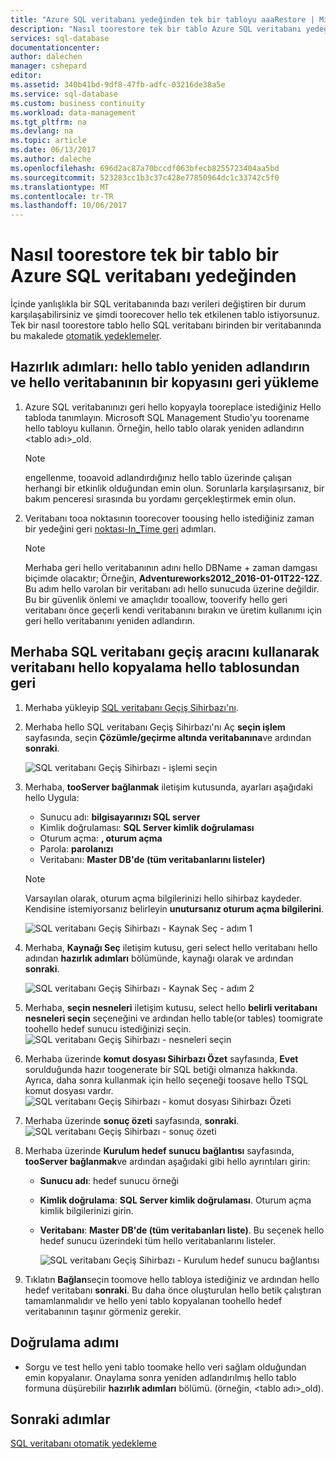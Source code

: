 ```yaml
---
title: "Azure SQL veritabanı yedeğinden tek bir tabloyu aaaRestore | Microsoft Docs"
description: "Nasıl toorestore tek bir tablo Azure SQL veritabanı yedeğinden öğrenin."
services: sql-database
documentationcenter: 
author: dalechen
manager: cshepard
editor: 
ms.assetid: 340b41bd-9df8-47fb-adfc-03216de38a5e
ms.service: sql-database
ms.custom: business continuity
ms.workload: data-management
ms.tgt_pltfrm: na
ms.devlang: na
ms.topic: article
ms.date: 06/13/2017
ms.author: daleche
ms.openlocfilehash: 696d2ac87a70bccdf063bfecb8255723404aa5bd
ms.sourcegitcommit: 523283cc1b3c37c428e77850964dc1c33742c5f0
ms.translationtype: MT
ms.contentlocale: tr-TR
ms.lasthandoff: 10/06/2017
---
```

# <a name="how-toorestore-a-single-table-from-an-azure-sql-database-backup"></a>Nasıl toorestore tek bir tablo bir Azure SQL veritabanı yedeğinden
İçinde yanlışlıkla bir SQL veritabanında bazı verileri değiştiren bir durum karşılaşabilirsiniz ve şimdi toorecover hello tek etkilenen tablo istiyorsunuz. Tek bir nasıl toorestore tablo hello SQL veritabanı birinden bir veritabanında bu makalede [otomatik yedeklemeler](sql-database-automated-backups.md).

## <a name="preparation-steps-rename-hello-table-and-restore-a-copy-of-hello-database"></a>Hazırlık adımları: hello tablo yeniden adlandırın ve hello veritabanının bir kopyasını geri yükleme
1. Azure SQL veritabanınızı geri hello kopyayla tooreplace istediğiniz Hello tabloda tanımlayın. Microsoft SQL Management Studio'yu toorename hello tabloyu kullanın. Örneğin, hello tablo olarak yeniden adlandırın &lt;tablo adı&gt;_old.
   
   > [!NOTE]
   > engellenme, tooavoid adlandırdığınız hello tablo üzerinde çalışan herhangi bir etkinlik olduğundan emin olun. Sorunlarla karşılaşırsanız, bir bakım penceresi sırasında bu yordamı gerçekleştirmek emin olun.
   >

2. Veritabanı tooa noktasının toorecover toousing hello istediğiniz zaman bir yedeğini geri [noktası-In_Time geri](sql-database-recovery-using-backups.md#point-in-time-restore) adımları.
   
   > [!NOTE]
   > Merhaba geri hello veritabanının adını hello DBName + zaman damgası biçimde olacaktır; Örneğin, **Adventureworks2012_2016-01-01T22-12Z**. Bu adım hello varolan bir veritabanı adı hello sunucuda üzerine değildir. Bu bir güvenlik önlemi ve amaçlıdır tooallow, tooverify hello geri veritabanı önce geçerli kendi veritabanını bırakın ve üretim kullanımı için geri hello veritabanını yeniden adlandırın.
   
## <a name="copying-hello-table-from-hello-restored-database-by-using-hello-sql-database-migration-tool"></a>Merhaba SQL veritabanı geçiş aracını kullanarak veritabanı hello kopyalama hello tablosundan geri

1. Merhaba yükleyip [SQL veritabanı Geçiş Sihirbazı'nı](https://sqlazuremw.codeplex.com).
2. Merhaba hello SQL veritabanı Geçiş Sihirbazı'nı Aç **seçin işlem** sayfasında, seçin **Çözümle/geçirme altında veritabanına**ve ardından **sonraki**.

   ![SQL veritabanı Geçiş Sihirbazı - işlemi seçin](./media/sql-database-cloud-migrate-restore-single-table-azure-backup/1.png)

3. Merhaba, **tooServer bağlanmak** iletişim kutusunda, ayarları aşağıdaki hello Uygula:

   * Sunucu adı: **bilgisayarınızı SQL server**
   * Kimlik doğrulaması: **SQL Server kimlik doğrulaması**
   * Oturum açma: **, oturum açma**
   * Parola: **parolanızı**
   * Veritabanı: **Master DB'de (tüm veritabanlarını listeler)**
   
   > [!NOTE]
   > Varsayılan olarak, oturum açma bilgilerinizi hello sihirbaz kaydeder. Kendisine istemiyorsanız belirleyin **unutursanız oturum açma bilgilerini**.
   >
   
     ![SQL veritabanı Geçiş Sihirbazı - Kaynak Seç - adım 1](./media/sql-database-cloud-migrate-restore-single-table-azure-backup/2.png)
4. Merhaba, **Kaynağı Seç** iletişim kutusu, geri select hello veritabanı hello adından **hazırlık adımları** bölümünde, kaynağı olarak ve ardından **sonraki**.
   
    ![SQL veritabanı Geçiş Sihirbazı - Kaynak Seç - adım 2](./media/sql-database-cloud-migrate-restore-single-table-azure-backup/3.png)
5. Merhaba, **seçin nesneleri** iletişim kutusu, select hello **belirli veritabanı nesneleri seçin** seçeneğini ve ardından hello table(or tables) toomigrate toohello hedef sunucu istediğinizi seçin.
   ![SQL veritabanı Geçiş Sihirbazı - nesneleri seçin](./media/sql-database-cloud-migrate-restore-single-table-azure-backup/4.png)
6. Merhaba üzerinde **komut dosyası Sihirbazı Özet** sayfasında, **Evet** sorulduğunda hazır toogenerate bir SQL betiği olmanıza hakkında. Ayrıca, daha sonra kullanmak için hello seçeneği toosave hello TSQL komut dosyası vardır.
   ![SQL veritabanı Geçiş Sihirbazı - komut dosyası Sihirbazı Özeti](./media/sql-database-cloud-migrate-restore-single-table-azure-backup/5.png)
7. Merhaba üzerinde **sonuç özeti** sayfasında, **sonraki**.
   ![SQL veritabanı Geçiş Sihirbazı - sonuç özeti](./media/sql-database-cloud-migrate-restore-single-table-azure-backup/6.png)
8. Merhaba üzerinde **Kurulum hedef sunucu bağlantısı** sayfasında, **tooServer bağlanmak**ve ardından aşağıdaki gibi hello ayrıntıları girin:
   
   * **Sunucu adı**: hedef sunucu örneği
   * **Kimlik doğrulama**: **SQL Server kimlik doğrulaması**. Oturum açma kimlik bilgilerinizi girin.
   * **Veritabanı**: **Master DB'de (tüm veritabanları liste)**. Bu seçenek hello hedef sunucu üzerindeki tüm hello veritabanlarını listeler.
     
     ![SQL veritabanı Geçiş Sihirbazı - Kurulum hedef sunucu bağlantısı](./media/sql-database-cloud-migrate-restore-single-table-azure-backup/7.png)
9. Tıklatın **Bağlan**seçin toomove hello tabloya istediğiniz ve ardından hello hedef veritabanı **sonraki**. Bu daha önce oluşturulan hello betik çalıştıran tamamlanmalıdır ve hello yeni tablo kopyalanan toohello hedef veritabanının taşınır görmeniz gerekir.

## <a name="verification-step"></a>Doğrulama adımı

- Sorgu ve test hello yeni tablo toomake hello veri sağlam olduğundan emin kopyalanır. Onaylama sonra yeniden adlandırılmış hello tablo formuna düşürebilir **hazırlık adımları** bölümü. (örneğin, &lt;tablo adı&gt;_old).

## <a name="next-steps"></a>Sonraki adımlar
[SQL veritabanı otomatik yedekleme](sql-database-automated-backups.md)

